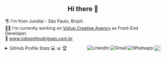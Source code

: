 <h2 align="center">Hi there 👋</h2>

:earth_americas: I'm from Jundiaí - São Paulo, Brazil.
<br />
:man_technologist: I'm currently working on <a href="https://vollup.com/">Vollup Creative Agency</a> as Front-End Developer.
<br />
:link: <a href="https://robsonhrodrigues.com.br/">www.robsonhrodrigues.com.br</a>

<a href="https://github.com/Robson16">
  <img src="https://img.shields.io/github/followers/Robson16?label=follow&style=social" height="22" title="Follow me" align="right" alt="GitHub">
</a>

<a href="https://api.whatsapp.com/send?phone=5511982145920">
  <img src="https://img.shields.io/badge/-Whatsapp-4CA143?style=flat&labelColor=4CA143&logo=whatsapp&logoColor=white" title="Text me" align="right" alt="Whatsapp">
</a>

<a href="mailto:robhenrod@gmail.com">
  <img src="https://img.shields.io/badge/-Gmail-c14438?style=flat&logo=Gmail&logoColor=white" title="Send me an email" align="right" alt="Gmail">
</a>

<a href="https://www.linkedin.com/in/robson-h-rodrigues-93341746/">
  <img src="https://img.shields.io/badge/-LinkedIn-blue?style=flat&logo=Linkedin&logoColor=white" title="My Social Network" align="right" alt="LinkedIn">
</a>

<details>
  <summary align="left">GitHub Profile Stats 💻 📊 🏆</summary>
  <img 
    src="https://github-readme-stats.vercel.app/api/top-langs/?username=Robson16&langs_count=8&layout=compact&theme=gruvbox" 
    align="left" 
    width="365px" 
    height="210" 
  /> 
  <img 
    src="https://github-readme-stats.vercel.app/api?username=Robson16&show_icons=true&theme=react"
    width="465px" 
    height="210" 
  />
  <img 
    src="https://github-profile-trophy.vercel.app/?username=Robson16&column=7&theme=react&no-frame=true" 
    width="1200px" 
  /> 
</details>